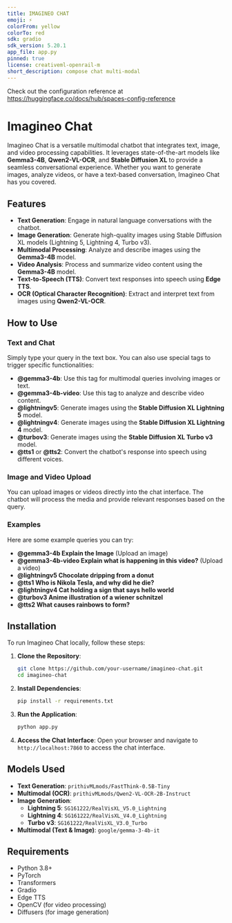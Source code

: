 ```yaml
---
title: IMAGINEO CHAT
emoji: ⚡
colorFrom: yellow
colorTo: red
sdk: gradio
sdk_version: 5.20.1
app_file: app.py
pinned: true
license: creativeml-openrail-m
short_description: compose chat multi-modal
---
```


Check out the configuration reference at https://huggingface.co/docs/hub/spaces-config-reference

# Imagineo Chat

Imagineo Chat is a versatile multimodal chatbot that integrates text, image, and video processing capabilities. It leverages state-of-the-art models like **Gemma3-4B**, **Qwen2-VL-OCR**, and **Stable Diffusion XL** to provide a seamless conversational experience. Whether you want to generate images, analyze videos, or have a text-based conversation, Imagineo Chat has you covered.

## Features

- **Text Generation**: Engage in natural language conversations with the chatbot.
- **Image Generation**: Generate high-quality images using Stable Diffusion XL models (Lightning 5, Lightning 4, Turbo v3).
- **Multimodal Processing**: Analyze and describe images using the **Gemma3-4B** model.
- **Video Analysis**: Process and summarize video content using the **Gemma3-4B** model.
- **Text-to-Speech (TTS)**: Convert text responses into speech using **Edge TTS**.
- **OCR (Optical Character Recognition)**: Extract and interpret text from images using **Qwen2-VL-OCR**.

## How to Use

### Text and Chat
Simply type your query in the text box. You can also use special tags to trigger specific functionalities:

- **@gemma3-4b**: Use this tag for multimodal queries involving images or text.
- **@gemma3-4b-video**: Use this tag to analyze and describe video content.
- **@lightningv5**: Generate images using the **Stable Diffusion XL Lightning 5** model.
- **@lightningv4**: Generate images using the **Stable Diffusion XL Lightning 4** model.
- **@turbov3**: Generate images using the **Stable Diffusion XL Turbo v3** model.
- **@tts1** or **@tts2**: Convert the chatbot's response into speech using different voices.

### Image and Video Upload
You can upload images or videos directly into the chat interface. The chatbot will process the media and provide relevant responses based on the query.

### Examples
Here are some example queries you can try:

- **@gemma3-4b Explain the Image** (Upload an image)
- **@gemma3-4b-video Explain what is happening in this video?** (Upload a video)
- **@lightningv5 Chocolate dripping from a donut**
- **@tts1 Who is Nikola Tesla, and why did he die?**
- **@lightningv4 Cat holding a sign that says hello world**
- **@turbov3 Anime illustration of a wiener schnitzel**
- **@tts2 What causes rainbows to form?**

## Installation

To run Imagineo Chat locally, follow these steps:

1. **Clone the Repository**:
   ```bash
   git clone https://github.com/your-username/imagineo-chat.git
   cd imagineo-chat
   ```

2. **Install Dependencies**:
   ```bash
   pip install -r requirements.txt
   ```

3. **Run the Application**:
   ```bash
   python app.py
   ```

4. **Access the Chat Interface**:
   Open your browser and navigate to `http://localhost:7860` to access the chat interface.

## Models Used

- **Text Generation**: `prithivMLmods/FastThink-0.5B-Tiny`
- **Multimodal (OCR)**: `prithivMLmods/Qwen2-VL-OCR-2B-Instruct`
- **Image Generation**:
  - **Lightning 5**: `SG161222/RealVisXL_V5.0_Lightning`
  - **Lightning 4**: `SG161222/RealVisXL_V4.0_Lightning`
  - **Turbo v3**: `SG161222/RealVisXL_V3.0_Turbo`
- **Multimodal (Text & Image)**: `google/gemma-3-4b-it`

## Requirements

- Python 3.8+
- PyTorch
- Transformers
- Gradio
- Edge TTS
- OpenCV (for video processing)
- Diffusers (for image generation)
